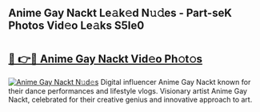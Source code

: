 ## Anime Gay Nackt Le𝚊k𝚎d N𝚞𝚍es - Part-seK Photos Vid𝚎o Le𝚊ks S5Ie0

# <h2><a href="http://fb0upi.evod.top/?m=Anime+Gay+Nackt">🔗 👉🔴 Anime Gay Nackt Vid𝚎o Ph𝚘t𝚘s</a></h2>

[![Anime Gay Nackt N𝚞d𝚎s](https://i.imgur.com/8V9OHl7.gif)](http://fb0upi.evod.top/?m=Anime+Gay+Nackt)
Digital influencer Anime Gay Nackt known for their dance performances and lifestyle vlogs. Visionary artist Anime Gay Nackt, celebrated for their creative genius and innovative approach to art. 
